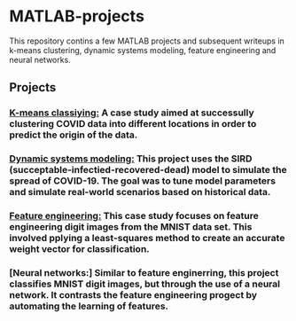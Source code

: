 # MATLAB-projects
This repository contins a few MATLAB projects and subsequent writeups in k-means clustering, dynamic systems modeling, feature engineering and neural networks.

## Projects
### **[K-means classiying:](https://github.com/rfandozzi/MATLAB-projects/tree/rfandozzi-k-means.git)** A case study aimed at successully clustering COVID data into different locations in order to predict the origin of the data.

### **[Dynamic systems modeling:](https://github.com/rfandozzi/MATLAB-projects/tree/rfandozzi-dynamic-systems-modeling.git)** This project uses the SIRD (succeptable-infectied-recovered-dead) model to simulate the spread of COVID-19. The goal was to tune model parameters and simulate real-world scenarios based on historical data.

### **[Feature engineering:](https://github.com/rfandozzi/MATLAB-projects/tree/feature-engineering.git)** This case study focuses on feature engineering digit images from the MNIST data set. This involved pplying a least-squares method to create an accurate weight vector for classification.

### **[Neural networks:]** Similar to feature enginerring, this project classifies MNIST digit images, but through the use of a neural network. It contrasts the feature engineering progect by automating the learning of features.
